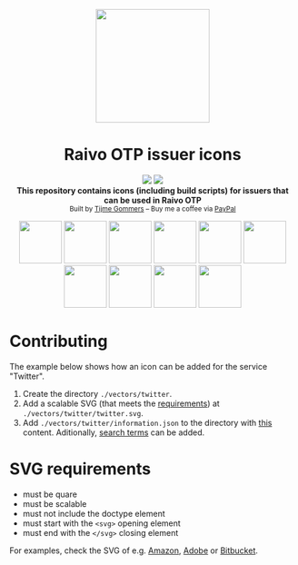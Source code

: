 <p align="center">
    <img src="https://raw.githubusercontent.com/tijme/raivo/master/Assets/app-icon.png" width="200"/>
</p>
<h1 align="center">Raivo OTP issuer icons</h1>
<p align="center">
    <a href="https://github.com/tijme/raivo/blob/master/LICENSE.md"><img src="https://raw.finnwea.com/shield/?firstText=License&secondText=CC%20BY-NC%204.0" /></a>
    <a href="https://travis-ci.org/tijme/raivo-issuer-icons"><img src="https://raw.finnwea.com/shield/?typeKey=TravisBuildStatus&typeValue1=tijme/raivo-issuer-icons&typeValue2=master" /></a>
    <br/>
    <b>This repository contains icons (including build scripts) for issuers that can be used in Raivo OTP</b>
    <br/>
    <sup>Built by <a href="https://www.linkedin.com/in/tijme/">Tijme Gommers</a> – Buy me a coffee via <a href="https://www.paypal.me/tijmegommers">PayPal</a></sup>
    <br/>
</p>

<p align="center">
    <img src="https://raw.githubusercontent.com/tijme/raivo-issuer-icons/master/vectors/reddit/reddit-alien.svg?sanitize=true" width="75" />
    <img src="https://raw.githubusercontent.com/tijme/raivo-issuer-icons/master/vectors/bitbucket/bitbucket.svg?sanitize=true" width="75" />
    <img src="https://raw.githubusercontent.com/tijme/raivo-issuer-icons/master/vectors/google/google.svg?sanitize=true" width="75" /> 
    <img src="https://raw.githubusercontent.com/tijme/raivo-issuer-icons/master/vectors/whatsapp/whatsapp.svg?sanitize=true" width="75" />
    <img src="https://raw.githubusercontent.com/tijme/raivo-issuer-icons/master/vectors/amazon/amazon.svg?sanitize=true" width="75" /> 
    <img src="https://raw.githubusercontent.com/tijme/raivo-issuer-icons/master/vectors/atlassian/atlassian.svg?sanitize=true" width="75" />
    <img src="https://raw.githubusercontent.com/tijme/raivo-issuer-icons/master/vectors/spotify/spotify.svg?sanitize=true" width="75" />
    <img src="https://raw.githubusercontent.com/tijme/raivo-issuer-icons/master/vectors/slack/slack.svg?sanitize=true" width="75" />
    <img src="https://raw.githubusercontent.com/tijme/raivo-issuer-icons/master/vectors/facebook-messenger/facebook-messenger.svg?sanitize=true" width="75" />
    <img src="https://raw.githubusercontent.com/tijme/raivo-issuer-icons/master/vectors/gitlab/gitlab.svg?sanitize=true" width="75" />
</p>

# Contributing

The example below shows how an icon can be added for the service "Twitter".

1. Create the directory `./vectors/twitter`.
2. Add a scalable SVG (that meets the [requirements](#svg-requirements)) at `./vectors/twitter/twitter.svg`.
3. Add `./vectors/twitter/information.json` to the directory with [this](https://github.com/tijme/raivo-issuer-icons/blob/master/vectors/twitter/information.json) content. Aditionally, [search terms](https://github.com/tijme/raivo-issuer-icons/blob/master/vectors/microsoft-outlook/information.json) can be added.

# SVG requirements

* must be quare
* must be scalable
* must not include the doctype element
* must start with the `<svg>` opening element
* must end with the `</svg>` closing element

For examples, check the SVG of e.g. [Amazon](https://raw.githubusercontent.com/tijme/raivo-issuer-icons/master/vectors/amazon/amazon.svg), [Adobe](https://raw.githubusercontent.com/tijme/raivo-issuer-icons/master/vectors/adobe/adobe.svg) or [Bitbucket](https://raw.githubusercontent.com/tijme/raivo-issuer-icons/master/vectors/bitbucket/bitbucket.svg).
